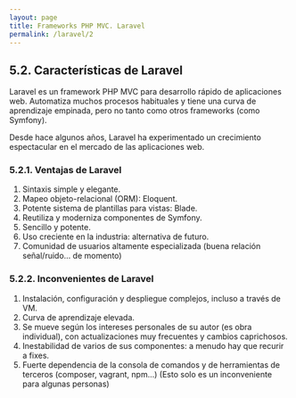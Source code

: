 ```yaml
---
layout: page
title: Frameworks PHP MVC. Laravel
permalink: /laravel/2
---
```

## 5.2. Características de Laravel

Laravel es un framework PHP MVC para desarrollo rápido de aplicaciones web. Automatiza muchos procesos habituales y tiene una curva de aprendizaje empinada, pero no tanto como otros frameworks (como Symfony).

Desde hace algunos años, Laravel ha experimentado un crecimiento espectacular en el mercado de las aplicaciones web.

### 5.2.1. Ventajas de Laravel

1. Sintaxis simple y elegante.
2. Mapeo objeto-relacional (ORM): Eloquent.
3. Potente sistema de plantillas para vistas: Blade.
4. Reutiliza y moderniza componentes de Symfony.
5. Sencillo y potente.
6. Uso creciente en la industria: alternativa de futuro.
7. Comunidad de usuarios altamente especializada (buena relación señal/ruido… de momento)

### 5.2.2. Inconvenientes de Laravel

1. Instalación, configuración y despliegue complejos, incluso a través de VM.
2. Curva de aprendizaje elevada.
3. Se mueve según los intereses personales de su autor (es obra individual), con actualizaciones muy frecuentes y cambios caprichosos.
4. Inestabilidad de varios de sus componentes: a menudo hay que recurir a fixes.
5. Fuerte dependencia de la consola de comandos y de herramientas de terceros (composer, vagrant, npm...) (Esto solo es un inconveniente para algunas personas)

